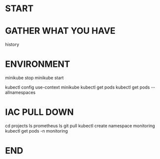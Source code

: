 # START
# GATHER WHAT YOU HAVE
history 
# ENVIRONMENT
minikube stop
minikube start

kubectl config use-context minikube
kubectl get pods
kubectl get pods --allnamespaces

# IAC PULL DOWN
cd projects
ls
prometheus
ls
git pull
kubectl create namespace monitoring
kubectl get pods -n monitoring

# END

